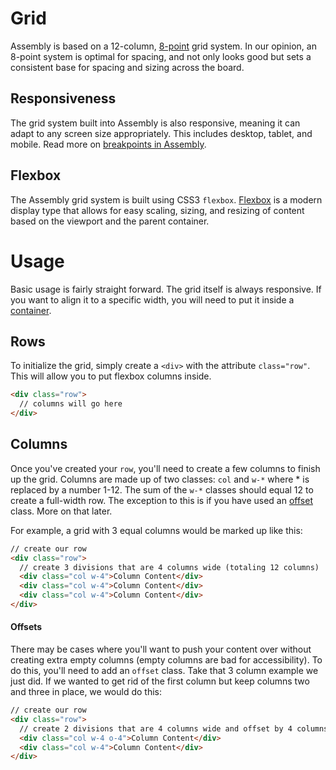 # Grid
Assembly is based on a 12-column, [8-point](https://blog.prototypr.io/the-8pt-grid-consistent-spacing-in-ui-design-with-sketch-577e4f0fd520) grid system.  In our opinion, an 8-point system is optimal for spacing, and not only looks good but sets a consistent base for spacing and sizing across the board.

## Responsiveness
The grid system built into Assembly is also responsive, meaning it can adapt to any screen size appropriately.  This includes desktop, tablet, and mobile.  Read more on [breakpoints in Assembly](./breakpoints.md).

## Flexbox
The Assembly grid system is built using CSS3 `flexbox`.  [Flexbox](https://developer.mozilla.org/en-US/docs/Web/CSS/flex) is a modern display type that allows for easy scaling, sizing, and resizing of content based on the viewport and the parent container.

# Usage
Basic usage is fairly straight forward.  The grid itself is always responsive.  If you want to align it to a specific width, you will need to put it inside a [container](./containers.md).

## Rows
To initialize the grid, simply create a `<div>` with the attribute `class="row"`.  This will allow you to put flexbox columns inside.
```html
<div class="row">
  // columns will go here
</div>
```

## Columns
Once you've created your `row`, you'll need to create a few columns to finish up the grid.  Columns are made up of two classes: `col` and `w-*` where * is replaced by a number 1-12.  The sum of the `w-*` classes should equal 12 to create a full-width row.  The exception to this is if you have used an [offset](#offset) class.  More on that later.

For example, a grid with 3 equal columns would be marked up like this:
```html
// create our row
<div class="row">
  // create 3 divisions that are 4 columns wide (totaling 12 columns)
  <div class="col w-4">Column Content</div>
  <div class="col w-4">Column Content</div>
  <div class="col w-4">Column Content</div>
</div>
```

#### Offsets
There may be cases where you'll want to push your content over without creating extra empty columns (empty columns are bad for accessibility).  To do this, you'll need to add an `offset` class.  Take that 3 column example we just did.  If we wanted to get rid of the first column but keep columns two and three in place, we would do this:
```html
// create our row
<div class="row">
  // create 2 divisions that are 4 columns wide and offset by 4 columns (totaling 12 columns)
  <div class="col w-4 o-4">Column Content</div>
  <div class="col w-4">Column Content</div>
</div>
```